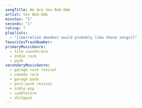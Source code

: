 ```yaml
---
songTitle: We Are Sex Bob-Omb
artist: Sex Bob-Omb
minutes: "2"
seconds: "1"
rating: 7
playlists:
  - "[[marceline abadeer would probably like these songs]]"
favoritesTrackNumber:
primaryMusicGenre:
  - film soundtrack
  - indie rock
  - punk
secondaryMusicGenre:
  - garage rock revival
  - comedy rock
  - garage punk
  - post-punk revival
  - indie pop
  - cuddlecore
  - shitgaze
---
```

